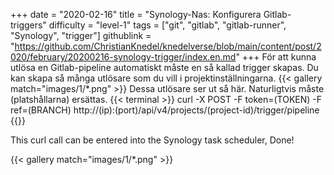 +++
date = "2020-02-16"
title = "Synology-Nas: Konfigurera Gitlab-triggers"
difficulty = "level-1"
tags = ["git", "gitlab", "gitlab-runner", "Synology", "trigger"]
githublink = "https://github.com/ChristianKnedel/knedelverse/blob/main/content/post/2020/february/20200216-synology-trigger/index.en.md"
+++
För att kunna utlösa en Gitlab-pipeline automatiskt måste en så kallad trigger skapas. Du kan skapa så många utlösare som du vill i projektinställningarna.
{{< gallery match="images/1/*.png" >}}
Dessa utlösare ser ut så här. Naturligtvis måste (platshållarna) ersättas.
{{< terminal >}}
curl -X POST -F token=(TOKEN) -F ref=(BRANCH) http://(ip):(port)/api/v4/projects/(project-id)/trigger/pipeline
{{</terminal >}}

This curl call can be entered into the Synology task scheduler, Done!

{{< gallery match="images/1/*.png" >}}